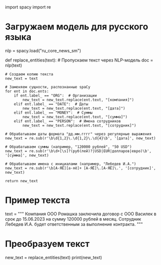 import spacy
import re

# Загружаем модель для русского языка
nlp = spacy.load("ru_core_news_sm")

def replace_entities(text):
    # Пропускаем текст через NLP-модель
    doc = nlp(text)
    
    # Создаем копию текста
    new_text = text

    # Заменяем сущности, распознанные spaCy
    for ent in doc.ents:
        if ent.label_ == "ORG":  # Организации
            new_text = new_text.replace(ent.text, "[компания]")
        elif ent.label_ == "DATE":  # Даты
            new_text = new_text.replace(ent.text, "[дата]")
        elif ent.label_ == "MONEY":  # Суммы
            new_text = new_text.replace(ent.text, "[сумма]")
        elif ent.label_ == "PERSON":  # Имена сотрудников
            new_text = new_text.replace(ent.text, "[сотрудник]")

    # Обрабатываем даты формата "дд.мм.гггг" через регулярные выражения
    new_text = re.sub(r'\b\d{1,2}\.\d{1,2}\.\d{4}\b', '[дата]', new_text)
    
    # Обрабатываем суммы (например, "120000 рублей", "50 USD")
    new_text = re.sub(r'\b\d+[\s]?(руб(лей)?|USD|EUR|долларов|евро)\b', '[сумма]', new_text)
    
    # Обрабатываем имена с инициалами (например, "Лебедев И.А.")
    new_text = re.sub(r'\b[А-ЯЁ][а-яё]+ [А-ЯЁ]\.[А-ЯЁ]\.', '[сотрудник]', new_text)
    
    return new_text

# Пример текста
text = """
Компания ООО Ромашка заключила договор с ООО Василек в срок до 15.06.2023 на сумму 120000 рублей в месяц.
Сотрудник Лебедев И.А. будет ответственным за выполнение контракта.
"""

# Преобразуем текст
new_text = replace_entities(text)
print(new_text)
